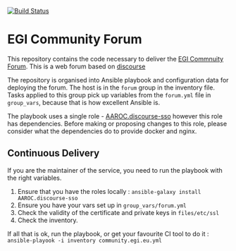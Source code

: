 [![Build Status](https://travis-ci.org/EGI-Foundation/community.egi.eu.svg?branch=master)](https://travis-ci.org/EGI-Foundation/community.egi.eu)

# EGI Community Forum

This repository contains the code necessary to deliver the [EGI Commnuity Forum](https://community.egi.eu). This is a web forum based on [discourse](http://discourse.org)

The repository is organised into Ansible playbook and configuration data for deploying the forum. The host is in the `forum` group in the inventory file. Tasks applied to this group pick up variables from the `forum.yml` file in `group_vars`, because that is how excellent Ansible is. 

The playbook uses a single role - [AAROC.discourse-sso](https://github.com/AAROC/discourse-sso) however this role has dependencies. Before making or proposing changes to this role, please consider what the dependencies do to provide docker and nginx.

## Continuous Delivery

If you are the maintainer of the service, you need to run the playbook with the right variables.

  1. Ensure that you have the roles locally : `ansible-galaxy install AAROC.discourse-sso`
  1. Ensure you have your vars set up in `group_vars/forum.yml`
  1. Check the validity of the certificate and private keys in `files/etc/ssl`
  1. Check the inventory.

If all that is ok, run the playbook, or get your favourite CI tool to do it : 
`ansible-playook -i inventory community.egi.eu.yml`